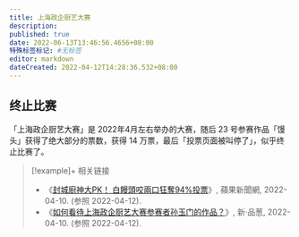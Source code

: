 ```yaml
---
title: 上海政企厨艺大赛
description:
published: true
date: 2022-06-13T13:46:56.4656+08:00
特殊标签标记: #无标签
editor: markdown
dateCreated: 2022-04-12T14:28:36.532+08:00
---
```


## 终止比赛

「上海政企厨艺大赛」是 2022年4月左右举办的大赛，随后 23 号参赛作品「馒头」获得了绝大部分的票数，获得 14 万票，最后「投票页面被叫停了」，似乎终止比赛了。

> [!example]+ 相关链接
> + 《[封城廚神大PK！ 白饅頭咬兩口狂奪94%投票](https://web.archive.org/web/20220410091539/https://tw.appledaily.com/international/20220410/P3RBUUAPCJFGBOPLHNWYCNYMDE/)》, 蘋果新聞網, 2022-04-10. (参照 2022-04-12).
> + 《[如何看待上海政企厨艺大赛参赛者孙玉门的作品？](http://archiveiya74codqgiixo33q62qlrqtkgmcitqx5u2oeqnmn5bpcbiyd.onion/LM4NY "https://pincong.rocks/question/45525")》, 新·品葱, 2022-04-10. (参照 2022-04-12).
